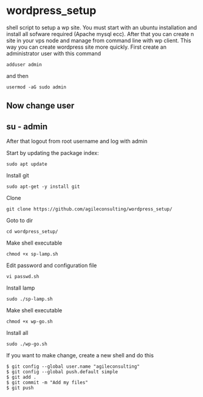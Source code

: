 # wordpress_setup
shell script to setup a wp site. You must start with an ubuntu installation and install all sofware required (Apache mysql ecc). After that you can create n site in your vps node and manage from command line with wp client. This way you can create wordpress site more quickly. 
First create an administrator user  with this command
```
adduser admin
```

and then 

```
usermod -aG sudo admin
```
 Now change user
--- 
su - admin
---

After that logout from root username and log with admin

Start by updating the package index:

```
sudo apt update
```

Install git

```
sudo apt-get -y install git
```

Clone
```
git clone https://github.com/agileconsulting/wordpress_setup/
```

Goto to dir

```
cd wordpress_setup/
```


Make shell executable 	
```
chmod +x sp-lamp.sh
``` 

Edit password and configuration file
 ```
vi passwd.sh
```
Install lamp 

```
sudo ./sp-lamp.sh
```


Make shell executable 	
```
chmod +x wp-go.sh
```

Install all 

```
sudo ./wp-go.sh
```

If you want to make change, create a new shell and do this

```
$ git config --global user.name "agileconsulting"
$ git config --global push.default simple
$ git add .
$ git commit -m "Add my files"
$ git push

```
 
